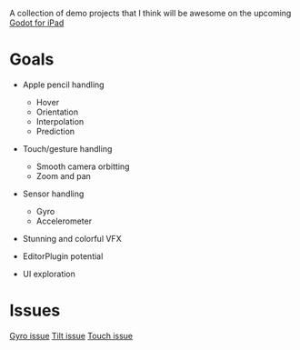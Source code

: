 A collection of demo projects that I think will be awesome on the upcoming [Godot for iPad](https://blog.la-terminal.net/godot-on-ipad-summer-update/)

# Goals
* Apple pencil handling
  * Hover
  * Orientation
  * Interpolation
  * Prediction

* Touch/gesture handling
  * Smooth camera orbitting
  * Zoom and pan

* Sensor handling
  * Gyro
  * Accelerometer

* Stunning and colorful VFX
* EditorPlugin potential
* UI exploration

# Issues
[Gyro issue](https://github.com/godotengine/godot/issues/90901)
[Tilt issue](https://github.com/godotengine/godot/issues/85990)
[Touch issue](https://github.com/godotengine/godot/issues/90614)
